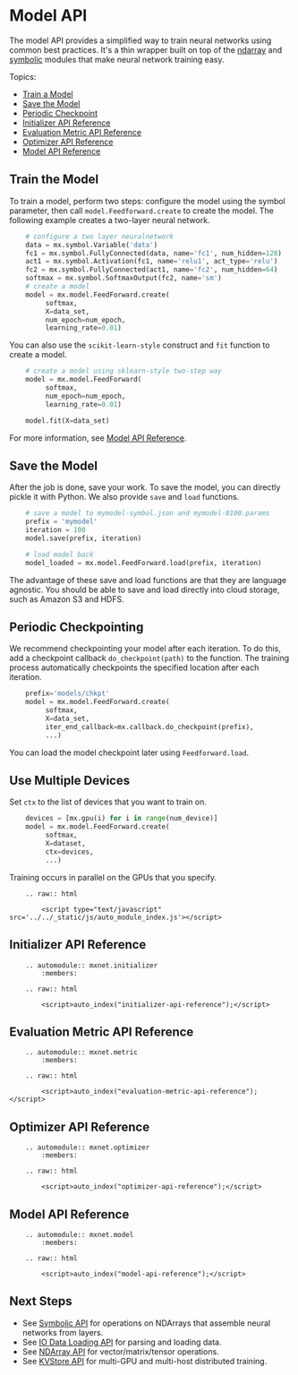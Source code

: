 # Model API

The model API provides a simplified way to train neural networks using common best practices.
It's a thin wrapper built on top of the [ndarray](ndarray.md) and [symbolic](symbol.md)
modules that make neural network training easy.

Topics:

* [Train a Model](#train-a-model)
* [Save the Model](#save-the-model)
* [Periodic Checkpoint](#periodic-checkpointing)
* [Initializer API Reference](#initializer-api-reference)
* [Evaluation Metric API Reference](#initializer-api-reference)
* [Optimizer API Reference](#optimizer-api-reference)
* [Model API Reference](#model-api-reference)

## Train the Model

To train a model, perform two steps: configure the model using the symbol parameter,
then call ```model.Feedforward.create``` to create the model.
The following example creates a two-layer neural network.

```python
    # configure a two layer neuralnetwork
    data = mx.symbol.Variable('data')
    fc1 = mx.symbol.FullyConnected(data, name='fc1', num_hidden=128)
    act1 = mx.symbol.Activation(fc1, name='relu1', act_type='relu')
    fc2 = mx.symbol.FullyConnected(act1, name='fc2', num_hidden=64)
    softmax = mx.symbol.SoftmaxOutput(fc2, name='sm')
    # create a model
    model = mx.model.FeedForward.create(
         softmax,
         X=data_set,
         num_epoch=num_epoch,
         learning_rate=0.01)
```
You can also use the `scikit-learn-style` construct and `fit` function to create a model.

```python
    # create a model using sklearn-style two-step way
    model = mx.model.FeedForward(
         softmax,
         num_epoch=num_epoch,
         learning_rate=0.01)

    model.fit(X=data_set)
```
For more information, see [Model API Reference](#model-api-reference).

## Save the Model

After the job is done, save your work.
To save the model, you can directly pickle it with Python.
We also provide `save` and `load` functions.

```python
    # save a model to mymodel-symbol.json and mymodel-0100.params
    prefix = 'mymodel'
    iteration = 100
    model.save(prefix, iteration)

    # load model back
    model_loaded = mx.model.FeedForward.load(prefix, iteration)
```
The advantage of these save and load functions are that they are language agnostic.
You should be able to save and load directly into cloud storage, such as Amazon S3 and HDFS.

##  Periodic Checkpointing

We recommend checkpointing your model after each iteration.
To do this, add a checkpoint callback ```do_checkpoint(path)``` to the function.
The training process automatically checkpoints the specified location after
each iteration.

```python
    prefix='models/chkpt'
    model = mx.model.FeedForward.create(
         softmax,
         X=data_set,
         iter_end_callback=mx.callback.do_checkpoint(prefix),
         ...)
```
You can load the model checkpoint later using ```Feedforward.load```.

## Use Multiple Devices

Set ```ctx``` to the list of devices that you want to train on.

```python
    devices = [mx.gpu(i) for i in range(num_device)]
    model = mx.model.FeedForward.create(
         softmax,
         X=dataset,
         ctx=devices,
         ...)
```
Training occurs in parallel on the GPUs that you specify.

```eval_rst
    .. raw:: html

        <script type="text/javascript" src='../../_static/js/auto_module_index.js'></script>
```


## Initializer API Reference


```eval_rst
    .. automodule:: mxnet.initializer
        :members:

    .. raw:: html

        <script>auto_index("initializer-api-reference");</script>
```

## Evaluation Metric API Reference


```eval_rst
    .. automodule:: mxnet.metric
        :members:

    .. raw:: html

        <script>auto_index("evaluation-metric-api-reference");</script>
```

## Optimizer API Reference


```eval_rst
    .. automodule:: mxnet.optimizer
        :members:

    .. raw:: html

        <script>auto_index("optimizer-api-reference");</script>
```

## Model API Reference


```eval_rst
    .. automodule:: mxnet.model
        :members:

    .. raw:: html

        <script>auto_index("model-api-reference");</script>
```

## Next Steps
* See [Symbolic API](symbol.md) for operations on NDArrays that assemble neural networks from layers.
* See [IO Data Loading API](io.md) for parsing and loading data.
* See [NDArray API](ndarray.md) for vector/matrix/tensor operations.
* See [KVStore API](kvstore.md) for multi-GPU and multi-host distributed training.
